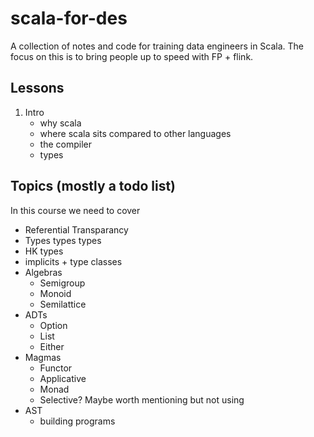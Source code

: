 # scala-for-des

A collection of notes and code for training data engineers in Scala. The focus on this is to bring people up to speed with FP + flink.


## Lessons

1. Intro
    - why scala
    - where scala sits compared to other languages
    - the compiler
    - types


## Topics (mostly a todo list)

In this course we need to cover
- Referential Transparancy
- Types types types
- HK types
- implicits + type classes
- Algebras
    - Semigroup
    - Monoid
    - Semilattice
- ADTs
    - Option
    - List
    - Either
- Magmas
    - Functor
    - Applicative
    - Monad
    - Selective? Maybe worth mentioning but not using
- AST
    - building programs
